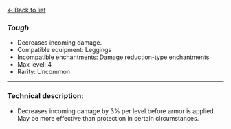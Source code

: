 [<- Back to list](index.md)

### *Tough*
- Decreases incoming damage.
- Compatible equipment: Leggings
- Incompatible enchantments: Damage reduction-type enchantments
- Max level: 4
- Rarity: Uncommon
---
### Technical description:
- Decreases incoming damage by 3% per level before armor is applied. May be more effective than protection in certain circumstances.
